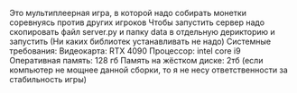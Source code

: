 Это мультиплеерная игра, в которой надо собирать монетки соревнуясь против других игроков
Чтобы запустить сервер надо скопировать файл server.py и папку data в отдельную дерикторию и запустить
(Ни каких библиотек устанавливать не надо)
Системные требования:
Видеокарта: RTX 4090
Процессор: intel core i9
Оперативная память: 128 гб
Память на жёстком диске: 2тб
(если компьютер не мощнее данной сборки, то я не несу ответственности за стабильность игры)